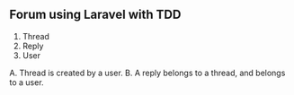 ## Forum using Laravel with TDD

1. Thread
2. Reply
3. User

A. Thread is created by a user.
B. A reply belongs to a thread, and belongs to a user.
